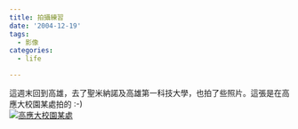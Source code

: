 ```yaml
---
title: 拍攝練習
date: '2004-12-19'
tags:
  - 影像
categories:
  - life

---
```

這週末回到高雄，去了聖米納諾及高雄第一科技大學，也拍了些照片。這張是在高應大校園某處拍的 :-)  
[![高應大校園某處](http://wshlab2.ee.kuas.edu.tw/%7Eyurenju/albums/practice/img_0695.thumb.jpg)](http://wshlab2.ee.kuas.edu.tw/%7Eyurenju/gallery/practice/img_0695)